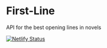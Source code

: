 # First-Line
API for the best opening lines in novels

[![Netlify Status](https://api.netlify.com/api/v1/badges/33143b3d-9905-4b13-8bb0-2d2407b2f508/deploy-status)](https://app.netlify.com/sites/quirky-wescoff-db0a3f/deploys)
